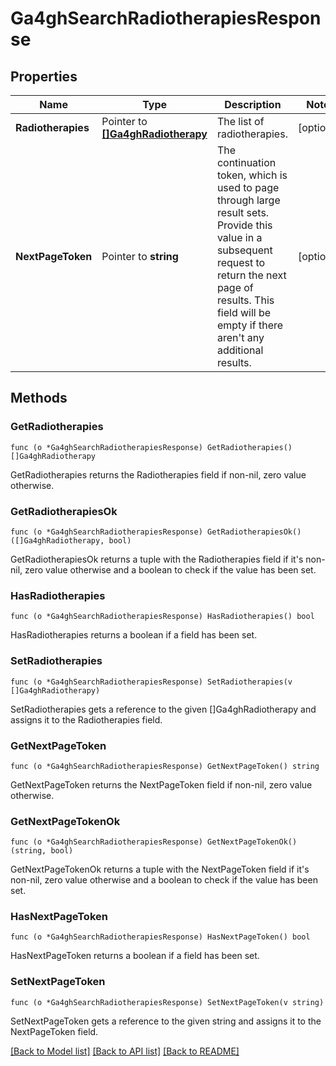 # Ga4ghSearchRadiotherapiesResponse

## Properties

Name | Type | Description | Notes
------------ | ------------- | ------------- | -------------
**Radiotherapies** | Pointer to [**[]Ga4ghRadiotherapy**](ga4ghRadiotherapy.md) | The list of radiotherapies. | [optional] 
**NextPageToken** | Pointer to **string** | The continuation token, which is used to page through large result sets. Provide this value in a subsequent request to return the next page of results. This field will be empty if there aren&#39;t any additional results. | [optional] 

## Methods

### GetRadiotherapies

`func (o *Ga4ghSearchRadiotherapiesResponse) GetRadiotherapies() []Ga4ghRadiotherapy`

GetRadiotherapies returns the Radiotherapies field if non-nil, zero value otherwise.

### GetRadiotherapiesOk

`func (o *Ga4ghSearchRadiotherapiesResponse) GetRadiotherapiesOk() ([]Ga4ghRadiotherapy, bool)`

GetRadiotherapiesOk returns a tuple with the Radiotherapies field if it's non-nil, zero value otherwise
and a boolean to check if the value has been set.

### HasRadiotherapies

`func (o *Ga4ghSearchRadiotherapiesResponse) HasRadiotherapies() bool`

HasRadiotherapies returns a boolean if a field has been set.

### SetRadiotherapies

`func (o *Ga4ghSearchRadiotherapiesResponse) SetRadiotherapies(v []Ga4ghRadiotherapy)`

SetRadiotherapies gets a reference to the given []Ga4ghRadiotherapy and assigns it to the Radiotherapies field.

### GetNextPageToken

`func (o *Ga4ghSearchRadiotherapiesResponse) GetNextPageToken() string`

GetNextPageToken returns the NextPageToken field if non-nil, zero value otherwise.

### GetNextPageTokenOk

`func (o *Ga4ghSearchRadiotherapiesResponse) GetNextPageTokenOk() (string, bool)`

GetNextPageTokenOk returns a tuple with the NextPageToken field if it's non-nil, zero value otherwise
and a boolean to check if the value has been set.

### HasNextPageToken

`func (o *Ga4ghSearchRadiotherapiesResponse) HasNextPageToken() bool`

HasNextPageToken returns a boolean if a field has been set.

### SetNextPageToken

`func (o *Ga4ghSearchRadiotherapiesResponse) SetNextPageToken(v string)`

SetNextPageToken gets a reference to the given string and assigns it to the NextPageToken field.


[[Back to Model list]](../README.md#documentation-for-models) [[Back to API list]](../README.md#documentation-for-api-endpoints) [[Back to README]](../README.md)


